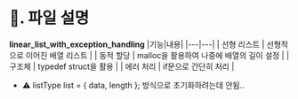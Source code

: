 # 📌. 파일 설명

**linear_list_with_exception_handling**
|기능|내용|
|---|---|
| 선형 리스트 | 선형적으로 이어진 배열 리스트 |
| 동적 할당 | malloc을 활용하여 나중에 배열의 길이 설정 |
| 구조체 | typedef struct을 활용 |
| 에러 처리 | if문으로 간단히 처리 |
+ ⚠️ listType list = { data, length }; 방식으로 초기화하려는데 안됨.. 
